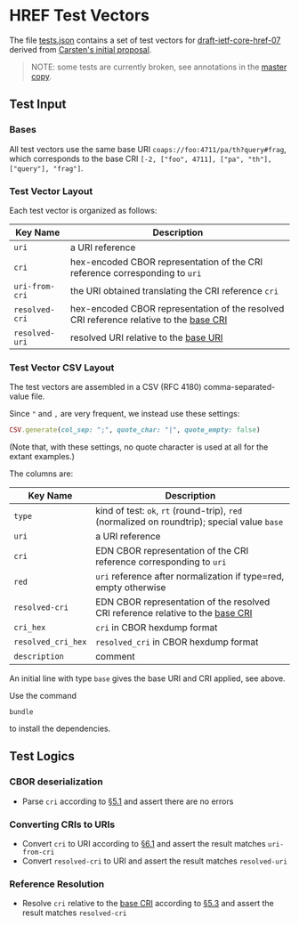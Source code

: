 # HREF Test Vectors

The file [tests.json](tests.json) contains a set of test vectors for [draft-ietf-core-href-07](https://www.ietf.org/archive/id/draft-ietf-core-href-07.html) derived from [Carsten's initial proposal](https://notes.ietf.org/2Y2YyFstQ5uenofIGBa4IQ).

> NOTE: some tests are currently broken, see annotations in the [master copy](https://notes.ietf.org/2Y2YyFstQ5uenofIGBa4IQ).

## Test Input

### Bases

All test vectors use the same base URI `coaps://foo:4711/pa/th?query#frag`, which corresponds to the base CRI `[-2, ["foo", 4711], ["pa", "th"], ["query"], "frag"]`.

### Test Vector Layout

Each test vector is organized as follows:

| Key Name | Description |
| --- | --- |
| `uri` | a URI reference |
| `cri` | hex-encoded CBOR representation of the CRI reference corresponding to `uri` |
| `uri-from-cri` | the URI obtained translating the CRI reference `cri` |
| `resolved-cri` | hex-encoded CBOR representation of the resolved CRI reference relative to the [base CRI](#bases) |
| `resolved-uri` | resolved URI relative to the [base URI](#bases) |

### Test Vector CSV Layout

The test vectors are assembled in a CSV (RFC 4180)
comma-separated-value file.

Since `"` and `,` are very frequent, we instead use these settings:

```ruby
CSV.generate(col_sep: ";", quote_char: "|", quote_empty: false)
```

(Note that, with these settings, no quote character is used at all for
the extant examples.)

The columns are:

| Key Name           | Description                                                                             |
| ---                | ---                                                                                     |
| `type`             | kind of test: `ok`, `rt` (round-trip), `red` (normalized on roundtrip); special value `base` |
| `uri`              | a URI reference                                                                         |
| `cri`              | EDN CBOR representation of the CRI reference corresponding to `uri`                     |
| `red`              | `uri` reference after normalization if type=red, empty otherwise                        |
| `resolved-cri`     | EDN CBOR representation of the resolved CRI reference relative to the [base CRI](#bases) |
| `cri_hex`          | `cri` in CBOR hexdump format                                                            |
| `resolved_cri_hex` | `resolved_cri` in CBOR hexdump format                                                   |
| `description`      | comment                                                                                 |

An initial line with type `base` gives the base URI and CRI applied, see above.

Use the command

    bundle

to install the dependencies.

## Test Logics

### CBOR deserialization

* Parse `cri` according to [§5.1](https://www.ietf.org/archive/id/draft-ietf-core-href-07.html#section-5.1) and assert there are no errors

### Converting CRIs to URIs

* Convert `cri` to URI according to [§6.1](https://www.ietf.org/archive/id/draft-ietf-core-href-07.html#section-6.1) and assert the result matches `uri-from-cri`
* Convert `resolved-cri` to URI and assert the result matches `resolved-uri`

### Reference Resolution

* Resolve `cri` relative to the [base CRI](#bases) according to [§5.3](https://www.ietf.org/archive/id/draft-ietf-core-href-07.html#section-5.3) and assert the result matches `resolved-cri`
